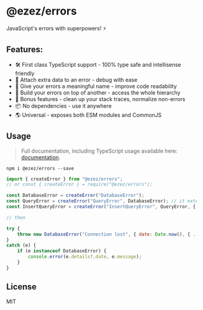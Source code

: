 # @ezez/errors

JavaScript's errors with superpowers! ⚡

## Features:

- 🛠 First class TypeScript support - 100% type safe and intellisense friendly
- 📝 Attach extra data to an error - debug with ease
- 🪬 Give your errors a meaningful name - improve code readability
- 🧱 Build your errors on top of another - access the whole hierarchy
- 🌟 Bonus features - clean up your stack traces, normalize non-errors
- 📦 No dependencies - use it anywhere
- 🌎 Universal - exposes both ESM modules and CommonJS

## Usage

> Full documentation, including TypeScript usage available here: [documentation](https://ezez.dev/docs/errors/latest/).

`npm i @ezez/errors --save`

```javascript
import { createError } from "@ezez/errors";
// or const { createError } = require("@ezez/errors");

const DatabaseError = createError("DatabaseError");
const QueryError = createError("QueryError", DatabaseError); // it extends `Error` by default, but you can pass another error
const InsertQueryError = createError("InsertQueryError", QueryError, { cleanStackTraces: false });

// then

try {
    throw new DatabaseError("Connection lost", { date: Date.now(), { ... } });
}
catch (e) {
    if (e instanceof DatabaseError) {
        console.error(e.details?.date, e.message);
    }
}
```

## License

MIT
